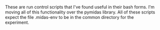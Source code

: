 These are run control scripts that I've found useful in their bash forms.
I'm moving all of this functionality over the pymidas library.  All of these
scripts expect the file .midas-env to be in the common directory for the experiment.